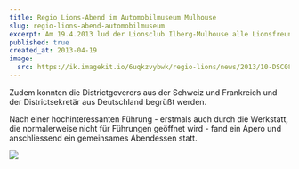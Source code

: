 ```yaml
---
title: Regio Lions-Abend im Automobilmuseum Mulhouse
slug: regio-lions-abend-automobilmuseum
excerpt: Am 19.4.2013 lud der Lionsclub Ilberg-Mulhouse alle Lionsfreunde der Regio-Lionsclubs zu einem gemeinsamen Abend in das Automobilmuseum (Ehem. Schlumpfmuseum) nach Mulhouse ein. 110 Lionsfreunde aus 18 Lionsclubs(!) folgten der Einladung.
published: true
created_at: 2013-04-19
image:
  src: https://ik.imagekit.io/6uqkzvybwk/regio-lions/news/2013/10-DSC08609.jpeg?updatedAt=1707159114700
---
```


Zudem konnten die Districtgoverors aus der Schweiz und Frankreich und der Districtsekretär aus Deutschland begrüßt werden.

Nach einer hochinteressanten Führung - erstmals auch durch die Werkstatt, die normalerweise nicht für Führungen geöffnet wird - fand ein Apero und anschliessend ein gemeinsames Abendessen statt.

![](https://ik.imagekit.io/6uqkzvybwk/regio-lions/news/2013/08-DSC08541.jpeg?updatedAt=1707159114763)
